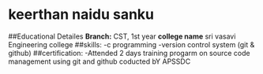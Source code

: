 # keerthan naidu sanku
##Educational Detailes
**Branch:** CST, 1st year
**college name** sri vasavi Engineering college
 ##skills:
 -c programming 
 -version control system (git & github)
  ##certification:
  -Attended 2 days training progarm on source code management using git and github coducted bY APSSDC
